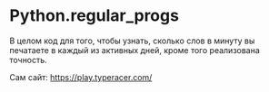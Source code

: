 # Python.regular_progs

В целом код для того, чтобы узнать, сколько слов в минуту вы печатаете в каждый из активных дней, кроме того реализована точность. 

Сам сайт: https://play.typeracer.com/
